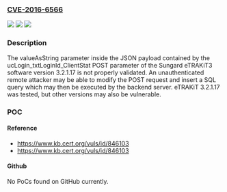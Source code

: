 ### [CVE-2016-6566](https://cve.mitre.org/cgi-bin/cvename.cgi?name=CVE-2016-6566)
![](https://img.shields.io/static/v1?label=Product&message=eTRAKiT3&color=blue)
![](https://img.shields.io/static/v1?label=Version&message=3.2.1.173.2.1.17%20&color=brighgreen)
![](https://img.shields.io/static/v1?label=Vulnerability&message=CWE-89&color=brighgreen)

### Description

The valueAsString parameter inside the JSON payload contained by the ucLogin_txtLoginId_ClientStat POST parameter of the Sungard eTRAKiT3 software version 3.2.1.17 is not properly validated. An unauthenticated remote attacker may be able to modify the POST request and insert a SQL query which may then be executed by the backend server. eTRAKiT 3.2.1.17 was tested, but other versions may also be vulnerable.

### POC

#### Reference
- https://www.kb.cert.org/vuls/id/846103
- https://www.kb.cert.org/vuls/id/846103

#### Github
No PoCs found on GitHub currently.

